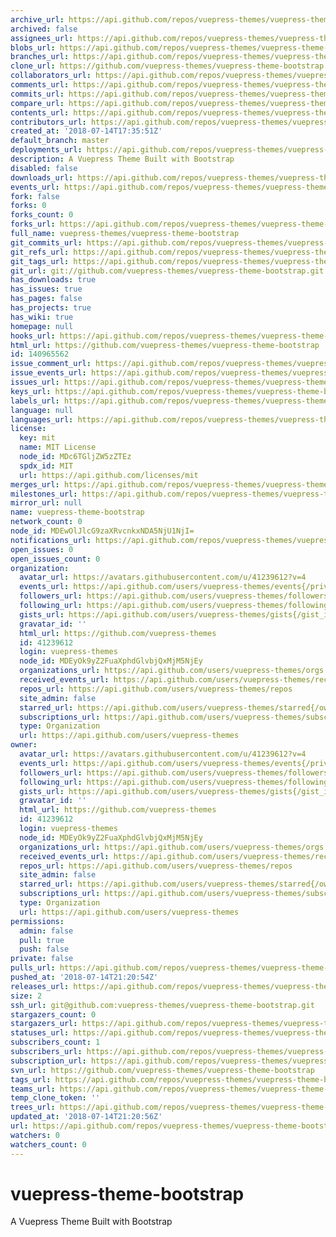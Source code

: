 ```yaml
---
archive_url: https://api.github.com/repos/vuepress-themes/vuepress-theme-bootstrap/{archive_format}{/ref}
archived: false
assignees_url: https://api.github.com/repos/vuepress-themes/vuepress-theme-bootstrap/assignees{/user}
blobs_url: https://api.github.com/repos/vuepress-themes/vuepress-theme-bootstrap/git/blobs{/sha}
branches_url: https://api.github.com/repos/vuepress-themes/vuepress-theme-bootstrap/branches{/branch}
clone_url: https://github.com/vuepress-themes/vuepress-theme-bootstrap.git
collaborators_url: https://api.github.com/repos/vuepress-themes/vuepress-theme-bootstrap/collaborators{/collaborator}
comments_url: https://api.github.com/repos/vuepress-themes/vuepress-theme-bootstrap/comments{/number}
commits_url: https://api.github.com/repos/vuepress-themes/vuepress-theme-bootstrap/commits{/sha}
compare_url: https://api.github.com/repos/vuepress-themes/vuepress-theme-bootstrap/compare/{base}...{head}
contents_url: https://api.github.com/repos/vuepress-themes/vuepress-theme-bootstrap/contents/{+path}
contributors_url: https://api.github.com/repos/vuepress-themes/vuepress-theme-bootstrap/contributors
created_at: '2018-07-14T17:35:51Z'
default_branch: master
deployments_url: https://api.github.com/repos/vuepress-themes/vuepress-theme-bootstrap/deployments
description: A Vuepress Theme Built with Bootstrap
disabled: false
downloads_url: https://api.github.com/repos/vuepress-themes/vuepress-theme-bootstrap/downloads
events_url: https://api.github.com/repos/vuepress-themes/vuepress-theme-bootstrap/events
fork: false
forks: 0
forks_count: 0
forks_url: https://api.github.com/repos/vuepress-themes/vuepress-theme-bootstrap/forks
full_name: vuepress-themes/vuepress-theme-bootstrap
git_commits_url: https://api.github.com/repos/vuepress-themes/vuepress-theme-bootstrap/git/commits{/sha}
git_refs_url: https://api.github.com/repos/vuepress-themes/vuepress-theme-bootstrap/git/refs{/sha}
git_tags_url: https://api.github.com/repos/vuepress-themes/vuepress-theme-bootstrap/git/tags{/sha}
git_url: git://github.com/vuepress-themes/vuepress-theme-bootstrap.git
has_downloads: true
has_issues: true
has_pages: false
has_projects: true
has_wiki: true
homepage: null
hooks_url: https://api.github.com/repos/vuepress-themes/vuepress-theme-bootstrap/hooks
html_url: https://github.com/vuepress-themes/vuepress-theme-bootstrap
id: 140965562
issue_comment_url: https://api.github.com/repos/vuepress-themes/vuepress-theme-bootstrap/issues/comments{/number}
issue_events_url: https://api.github.com/repos/vuepress-themes/vuepress-theme-bootstrap/issues/events{/number}
issues_url: https://api.github.com/repos/vuepress-themes/vuepress-theme-bootstrap/issues{/number}
keys_url: https://api.github.com/repos/vuepress-themes/vuepress-theme-bootstrap/keys{/key_id}
labels_url: https://api.github.com/repos/vuepress-themes/vuepress-theme-bootstrap/labels{/name}
language: null
languages_url: https://api.github.com/repos/vuepress-themes/vuepress-theme-bootstrap/languages
license:
  key: mit
  name: MIT License
  node_id: MDc6TGljZW5zZTEz
  spdx_id: MIT
  url: https://api.github.com/licenses/mit
merges_url: https://api.github.com/repos/vuepress-themes/vuepress-theme-bootstrap/merges
milestones_url: https://api.github.com/repos/vuepress-themes/vuepress-theme-bootstrap/milestones{/number}
mirror_url: null
name: vuepress-theme-bootstrap
network_count: 0
node_id: MDEwOlJlcG9zaXRvcnkxNDA5NjU1NjI=
notifications_url: https://api.github.com/repos/vuepress-themes/vuepress-theme-bootstrap/notifications{?since,all,participating}
open_issues: 0
open_issues_count: 0
organization:
  avatar_url: https://avatars.githubusercontent.com/u/41239612?v=4
  events_url: https://api.github.com/users/vuepress-themes/events{/privacy}
  followers_url: https://api.github.com/users/vuepress-themes/followers
  following_url: https://api.github.com/users/vuepress-themes/following{/other_user}
  gists_url: https://api.github.com/users/vuepress-themes/gists{/gist_id}
  gravatar_id: ''
  html_url: https://github.com/vuepress-themes
  id: 41239612
  login: vuepress-themes
  node_id: MDEyOk9yZ2FuaXphdGlvbjQxMjM5NjEy
  organizations_url: https://api.github.com/users/vuepress-themes/orgs
  received_events_url: https://api.github.com/users/vuepress-themes/received_events
  repos_url: https://api.github.com/users/vuepress-themes/repos
  site_admin: false
  starred_url: https://api.github.com/users/vuepress-themes/starred{/owner}{/repo}
  subscriptions_url: https://api.github.com/users/vuepress-themes/subscriptions
  type: Organization
  url: https://api.github.com/users/vuepress-themes
owner:
  avatar_url: https://avatars.githubusercontent.com/u/41239612?v=4
  events_url: https://api.github.com/users/vuepress-themes/events{/privacy}
  followers_url: https://api.github.com/users/vuepress-themes/followers
  following_url: https://api.github.com/users/vuepress-themes/following{/other_user}
  gists_url: https://api.github.com/users/vuepress-themes/gists{/gist_id}
  gravatar_id: ''
  html_url: https://github.com/vuepress-themes
  id: 41239612
  login: vuepress-themes
  node_id: MDEyOk9yZ2FuaXphdGlvbjQxMjM5NjEy
  organizations_url: https://api.github.com/users/vuepress-themes/orgs
  received_events_url: https://api.github.com/users/vuepress-themes/received_events
  repos_url: https://api.github.com/users/vuepress-themes/repos
  site_admin: false
  starred_url: https://api.github.com/users/vuepress-themes/starred{/owner}{/repo}
  subscriptions_url: https://api.github.com/users/vuepress-themes/subscriptions
  type: Organization
  url: https://api.github.com/users/vuepress-themes
permissions:
  admin: false
  pull: true
  push: false
private: false
pulls_url: https://api.github.com/repos/vuepress-themes/vuepress-theme-bootstrap/pulls{/number}
pushed_at: '2018-07-14T21:20:54Z'
releases_url: https://api.github.com/repos/vuepress-themes/vuepress-theme-bootstrap/releases{/id}
size: 2
ssh_url: git@github.com:vuepress-themes/vuepress-theme-bootstrap.git
stargazers_count: 0
stargazers_url: https://api.github.com/repos/vuepress-themes/vuepress-theme-bootstrap/stargazers
statuses_url: https://api.github.com/repos/vuepress-themes/vuepress-theme-bootstrap/statuses/{sha}
subscribers_count: 1
subscribers_url: https://api.github.com/repos/vuepress-themes/vuepress-theme-bootstrap/subscribers
subscription_url: https://api.github.com/repos/vuepress-themes/vuepress-theme-bootstrap/subscription
svn_url: https://github.com/vuepress-themes/vuepress-theme-bootstrap
tags_url: https://api.github.com/repos/vuepress-themes/vuepress-theme-bootstrap/tags
teams_url: https://api.github.com/repos/vuepress-themes/vuepress-theme-bootstrap/teams
temp_clone_token: ''
trees_url: https://api.github.com/repos/vuepress-themes/vuepress-theme-bootstrap/git/trees{/sha}
updated_at: '2018-07-14T21:20:56Z'
url: https://api.github.com/repos/vuepress-themes/vuepress-theme-bootstrap
watchers: 0
watchers_count: 0
---
```


# vuepress-theme-bootstrap
A Vuepress Theme Built with Bootstrap
